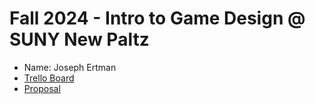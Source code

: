 # Fall 2024 - Intro to Game Design @ SUNY New Paltz
* Name: Joseph Ertman
* [Trello Board]([https://trello.com/b/4XXSTzDK/new-paltz-game-design-final-project-template](https://trello.com/b/md1SCMwB/classic-realm-cps293-01))
* [Proposal](ClassicRealm-JosephErtman.pdf)
